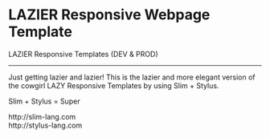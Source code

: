 # LAZIER Responsive Webpage Template
LAZIER Responsive Templates (DEV &amp; PROD)
<hr>
<p>
Just getting lazier and lazier! This is the lazier and more elegant version of the cowgirl LAZY Responsive Templates by using Slim + Stylus.
</p>
<p>Slim + Stylus = Super</p>
http://slim-lang.com<br>
http://stylus-lang.com
